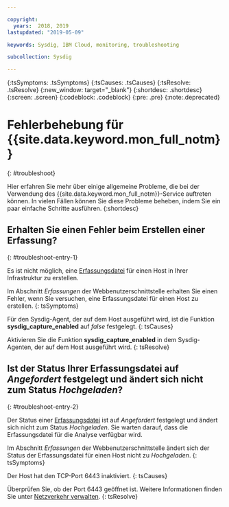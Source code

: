 ```yaml
---

copyright:
  years:  2018, 2019
lastupdated: "2019-05-09"

keywords: Sysdig, IBM Cloud, monitoring, troubleshooting

subcollection: Sysdig

---
```


{:tsSymptoms: .tsSymptoms}
{:tsCauses: .tsCauses}
{:tsResolve: .tsResolve}
{:new_window: target="_blank"}
{:shortdesc: .shortdesc}
{:screen: .screen}
{:codeblock: .codeblock}
{:pre: .pre}
{:note:.deprecated}

# Fehlerbehebung für {{site.data.keyword.mon_full_notm}}
{: #troubleshoot}

Hier erfahren Sie mehr über einige allgemeine Probleme, die bei der Verwendung des {{site.data.keyword.mon_full_notm}}-Service auftreten können. In vielen Fällen können Sie diese Probleme beheben, indem Sie ein paar einfache Schritte ausführen.
{:shortdesc}

## Erhalten Sie einen Fehler beim Erstellen einer Erfassung?
{: #troubleshoot-entry-1}

Es ist nicht möglich, eine [Erfassungsdatei](/docs/services/Monitoring-with-Sysdig/captures.html#captures) für einen Host in Ihrer Infrastruktur zu erstellen. 

Im Abschnitt *Erfassungen* der Webbenutzerschnittstelle erhalten Sie einen Fehler, wenn Sie versuchen, eine Erfassungsdatei für einen Host zu erstellen.
{: tsSymptoms}

Für den Sysdig-Agent, der auf dem Host ausgeführt wird, ist die Funktion **sysdig_capture_enabled** auf *false* festgelegt.
{: tsCauses}

Aktivieren Sie die Funktion **sysdig_capture_enabled** in dem Sysdig-Agenten, der auf dem Host ausgeführt wird.
{: tsResolve}


## Ist der Status Ihrer Erfassungsdatei auf *Angefordert* festgelegt und ändert sich nicht zum Status *Hochgeladen*?
{: #troubleshoot-entry-2}

Der Status einer [Erfassungsdatei](/docs/services/Monitoring-with-Sysdig?topic=Sysdig-captures#captures) ist auf *Angefordert* festgelegt und ändert sich nicht zum Status *Hochgeladen*. Sie warten darauf, dass die Erfassungsdatei für die Analyse verfügbar wird.

Im Abschnitt *Erfassungen* der Webbenutzerschnittstelle ändert sich der Status der Erfassungsdatei für einen Host nicht zu *Hochgeladen*.
{: tsSymptoms}

Der Host hat den TCP-Port 6443 inaktiviert.
{: tsCauses}


Überprüfen Sie, ob der Port 6443 geöffnet ist. Weitere Informationen finden Sie unter [Netzverkehr verwalten](/docs/services/Monitoring-with-Sysdig?topic=Sysdig-network#network_send).
{: tsResolve}


